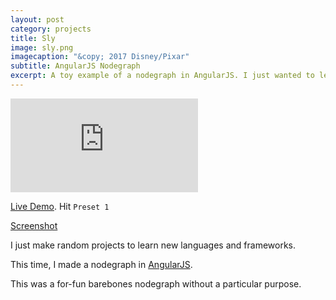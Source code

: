 ```yaml
---
layout: post
category: projects
title: Sly
image: sly.png
imagecaption: "&copy; 2017 Disney/Pixar"
subtitle: AngularJS Nodegraph
excerpt: A toy example of a nodegraph in AngularJS. I just wanted to learn Angular.
---
```


<iframe src="http://home.brandonwang.me:3000"
  frameborder="0">
</iframe>

[Live Demo](http://home.brandonwang.me:3000/). Hit `Preset 1`

[Screenshot]({{site.baseurl}}/assets/projects/sly.png)

I just make random projects to learn new languages and frameworks.

This time, I made a nodegraph in [AngularJS](https://angularjs.org/).

This was a for-fun barebones nodegraph without a particular purpose.
